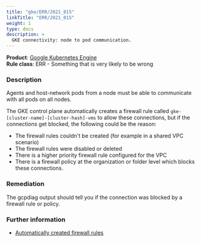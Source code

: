 ```yaml
---
title: "gke/ERR/2021_015"
linkTitle: "ERR/2021_015"
weight: 1
type: docs
description: >
  GKE connectivity: node to pod communication.
---
```


**Product**: [Google Kubernetes Engine](https://cloud.google.com/kubernetes-engine)\
**Rule class**: ERR - Something that is very likely to be wrong

### Description

Agents and host-network pods from a node must be able to communicate with all
pods on all nodes.

The GKE control plane automatically creates a firewall rule called
`gke-[cluster-name]-[cluster-hash]-vms` to allow these connections, but if the
connections get blocked, the following could be the reason:

- The firewall rules couldn't be created (for example in a shared VPC scenario)
- The firewall rules were disabled or deleted
- There is a higher priority firewall rule configured for the VPC
- There is a firewall policy at the organization or folder level which
  blocks these connections.

### Remediation

The gcpdiag output should tell you if the connection was blocked by a firewall
rule or policy.

### Further information

- [Automatically created firewall rules](https://cloud.google.com/kubernetes-engine/docs/concepts/firewall-rules)
